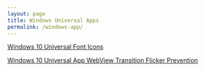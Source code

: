 ```yaml
---
layout: page
title: Windows Universal Apps
permalink: /windows-app/
---
```

[Windows 10 Universal Font Icons](http://metroize.com/windows-10-universal-font-icons/)

[Windows 10 Universal App WebView Transition Flicker Prevention](http://metroize.com/windows-10-universal-app-webview-transition-flicker-prevention/)
